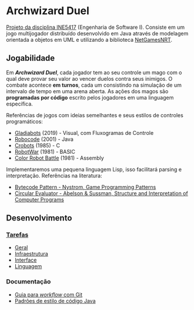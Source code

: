 # Archwizard Duel

[Projeto da disciplina INE5417](https://www.inf.ufsc.br/~ricardo.silva/INE5417e5608/) (Engenharia de Software I).
Consiste em um jogo multijogador distribuído desenvolvido em Java através de modelagem orientada a objetos em UML e utilizando a biblioteca [NetGamesNRT](http://www.labsoft.ufsc.br/~netgames/NetGamesNRT).

## Jogabilidade

Em ***Archwizard Duel***, cada jogador tem ao seu controle um mago com o qual deve provar seu valor ao vencer duelos contra seus inimigos.
O combate acontece **em turnos**, cada um consistindo na simulação de um intervalo de tempo em uma arena aberta.
As ações dos magos são **programadas por código** escrito pelos jogadores em uma linguagem específica.

Referências de jogos com ideias semelhantes e seus estilos de controles programáticos:

- [Gladiabots](https://store.steampowered.com/app/871930/Gladiabots/) (2019) - Visual, com Fluxogramas de Controle
- [Robocode](http://robowiki.net/wiki/Robocode) (2001) - Java
- [Crobots](http://crobots.deepthought.it/home.php) (1985) - C
- [RobotWar](https://en.wikipedia.org/wiki/RobotWar) (1981) - BASIC
- [Color Robot Battle](https://programminggames.org/Color_Robot_Battle) (1981) - Assembly

Implementaremos uma pequena linguagem Lisp, isso facilitará parsing e interpretação.
Referências na literatura:

- [Bytecode Pattern - Nystrom, Game Programming Patterns](http://gameprogrammingpatterns.com/bytecode.html)
- [Circular Evaluator - Abelson & Sussman, Structure and Interpretation of Computer Programs](https://mitpress.mit.edu/sites/default/files/sicp/full-text/book/book-Z-H-26.html)

## Desenvolvimento

### [Tarefas](https://github.com/baioc/ArchwizardDuel/projects)

- [Geral](https://github.com/baioc/ArchwizardDuel/projects/4)
- [Infraestrutura](https://github.com/baioc/ArchwizardDuel/projects/1)
- [Interface](https://github.com/baioc/ArchwizardDuel/projects/2)
- [Linguagem](https://github.com/baioc/ArchwizardDuel/projects/3)

### Documentação

- [Guia para *workflow* com Git](doc/git-style.md)
- [Padrões de estilo de código Java](doc/coding-style.md)

